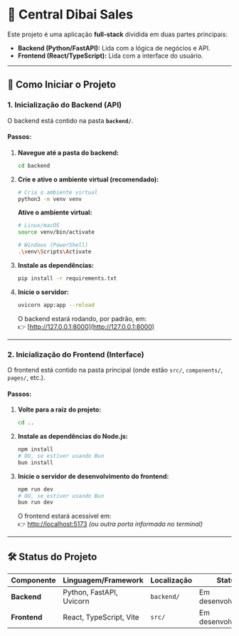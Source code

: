 # 🧩 Central Dibai Sales

Este projeto é uma aplicação **full-stack** dividida em duas partes principais:

- **Backend (Python/FastAPI):** Lida com a lógica de negócios e API.  
- **Frontend (React/TypeScript):** Lida com a interface do usuário.

---

## 🚀 Como Iniciar o Projeto

### 1. Inicialização do Backend (API)

O backend está contido na pasta **`backend/`**.

#### Passos:

1. **Navegue até a pasta do backend:**
   ```bash
   cd backend
   ```

2. **Crie e ative o ambiente virtual (recomendado):**

   ```bash
   # Cria o ambiente virtual
   python3 -m venv venv
   ```

   **Ative o ambiente virtual:**
   ```bash
   # Linux/macOS
   source venv/bin/activate

   # Windows (PowerShell)
   .\venv\Scripts\Activate
   ```

3. **Instale as dependências:**
   ```bash
   pip install -r requirements.txt
   ```

4. **Inicie o servidor:**
   ```bash
   uvicorn app:app --reload
   ```

   O backend estará rodando, por padrão, em:  
   👉 [http://127.0.0.1:8000](http://127.0.0.1:8000)

---

### 2. Inicialização do Frontend (Interface)

O frontend está contido na pasta principal (onde estão `src/`, `components/`, `pages/`, etc.).

#### Passos:

1. **Volte para a raiz do projeto:**
   ```bash
   cd ..
   ```

2. **Instale as dependências do Node.js:**
   ```bash
   npm install
   # OU, se estiver usando Bun
   bun install
   ```

3. **Inicie o servidor de desenvolvimento do frontend:**
   ```bash
   npm run dev
   # OU, se estiver usando Bun
   bun run dev
   ```

   O frontend estará acessível em:  
   👉 [http://localhost:5173](http://localhost:5173) *(ou outra porta informada no terminal)*

---

## 🛠️ Status do Projeto

| Componente | Linguagem/Framework      | Localização | Status            |
|-------------|--------------------------|--------------|-------------------|
| **Backend** | Python, FastAPI, Uvicorn | `backend/`   | Em desenvolvimento |
| **Frontend**| React, TypeScript, Vite  | `src/`       | Em desenvolvimento |
